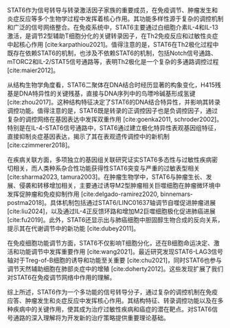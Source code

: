 STAT6作为信号转导与转录激活因子家族的重要成员，在免疫调节、肿瘤发生和炎症反应等多个生物学过程中发挥着核心作用。其功能多样性源于复杂的调控机制和广泛的信号网络整合。在免疫系统中，STAT6主要通过白细胞介素IL-4和IL-13激活，是调节2型辅助T细胞分化的关键转录因子，在Th2免疫反应和过敏性炎症中起核心作用 [cite:karpathiou2021]。值得注意的是，STAT6在Th2极化过程中既存在依赖STAT6的机制，也涉及不依赖STAT6的机制，包括Notch信号通路、mTORC2和IL-2/STAT5信号通路等，表明Th2极化是一个复杂的多通路调控过程 [cite:maier2012]。

从结构生物学角度看，STAT6二聚体在DNA结合时经历显著的构象变化，H415残基是DNA特异性的关键残基，直接与DNA序列中的鸟嘌呤碱基形成氢键 [cite:zhou2017]。这种结构特征决定了STAT6的DNA结合特异性，并影响其转录调控功能。值得注意的是，STAT6既是转录的正调控因子也是负调控因子，通过复杂的调控网络在基因表达中发挥双重作用 [cite:goenka2011, schroder2002]。特别是在IL-4-STAT6信号通路中，STAT6通过建立极化特异性表观基因组特征，直接抑制炎症基因表达，揭示了其在表观遗传调控中的新机制 [cite:czimmerer2018]。

在疾病关联方面，多项独立的基因组关联研究证实STAT6多态性与过敏性疾病密切相关，而人类种系杂合性功能获得性STAT6突变与严重的过敏表型相关 [cite:sharma2023, tamura2003]。在肿瘤生物学中，STAT6与肿瘤生长、发展、侵袭和转移增加相关，主要通过诱导M2型肿瘤相关巨噬细胞在肿瘤微环境中发挥促肿瘤和免疫抑制作用 [cite:delgado-ramirez2020, binnemars-postma2018]。具体机制包括通过STAT6/LINC01637轴调节自噬促进肿瘤进展 [cite:liu2024]，以及通过IL-4正反馈环路和增加M2巨噬细胞极化促进肺癌进展 [cite:fu2019]。此外，STAT6还显示出与肺癌细胞中胆固醇生物合成的反向关系，提示其在代谢调节中的新功能 [cite:dubey2011]。

在免疫细胞功能调节方面，STAT6不仅影响T细胞分化，还在B细胞命运决定、激活和功能调节中发挥重要作用 [cite:wang2021]。最近研究发现STAT6-LAG3信号轴对于Treg-of-B细胞的诱导和功能至关重要 [cite:chu2021]，同时STAT6也参与调节天然辅助细胞在肺部炎症中的增殖 [cite:doherty2012]。这些发现扩展了我们对STAT6在免疫调节网络中作用的理解。

综上所述，STAT6作为一个多功能的信号转导分子，通过复杂的调控机制在免疫应答、肿瘤发生和炎症反应中发挥核心作用。其结构特征、转录调控功能以及在多种疾病中的关键作用，使其成为治疗过敏性疾病和癌症的潜在靶点。对STAT6信号通路的深入理解将为开发新的治疗策略提供重要理论基础。